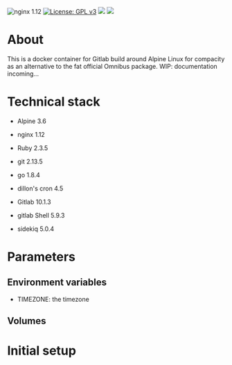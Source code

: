 ![nginx 1.12](https://img.shields.io/badge/nginx-1.12-brightgreen.svg) [![License: GPL v3](https://img.shields.io/github/license/LordVeovis/docker-gitlab.svg)](https://www.gnu.org/licenses/gpl-3.0) [![](https://img.shields.io/docker/pulls/veovis/gitlab.svg)](https://hub.docker.com/r/veovis/gitlab/ 'Docker Hub') [![](https://img.shields.io/docker/build/veovis/gitlab.svg)](https://hub.docker.com/r/veovis/gitlab/builds/ 'Docker Hub')

# About
This is a docker container for Gitlab build around Alpine Linux for compacity as an alternative to the fat official Omnibus package.
WIP: documentation incoming...

# Technical stack

* Alpine 3.6
* nginx 1.12
* Ruby 2.3.5
* git 2.13.5
* go 1.8.4
* dillon's cron 4.5

* Gitlab 10.1.3
* gitlab Shell 5.9.3
* sidekiq 5.0.4

# Parameters

## Environment variables
* TIMEZONE: the timezone

## Volumes

# Initial setup

